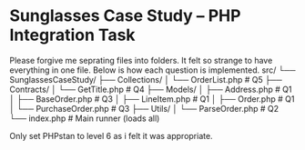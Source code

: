 # Sunglasses Case Study – PHP Integration Task
Please forgive me seprating files into folders.
It felt so strange to have everything in one file.
Below is how each question is implemented.
src/
└── SunglassesCaseStudy/
├── Collections/
│ └── OrderList.php # Q5
├── Contracts/
│ └── GetTitle.php # Q4
├── Models/
│ ├── Address.php # Q1
│ ├── BaseOrder.php # Q3
│ ├── LineItem.php # Q1
│ ├── Order.php # Q1
│ └── PurchaseOrder.php # Q3
├── Utils/
│ └── ParseOrder.php # Q2
└── index.php # Main runner (loads all)

Only set PHPstan to level 6 as i felt it was appropriate. 